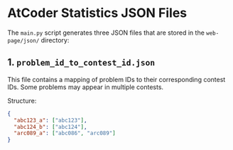 # AtCoder Statistics JSON Files

The `main.py` script generates three JSON files that are stored in the `web-page/json/` directory:

## 1. `problem_id_to_contest_id.json`

This file contains a mapping of problem IDs to their corresponding contest IDs. Some problems may appear in multiple contests.

Structure:
```json
{
  "abc123_a": ["abc123"],
  "abc124_b": ["abc124"],
  "arc089_a": ["abc086", "arc089"]
}